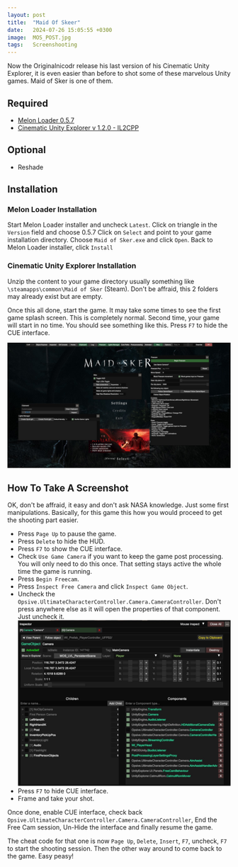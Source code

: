 ```yaml
---
layout: post
title:  "Maid Of Skeer"
date:   2024-07-26 15:05:55 +0300
image:  MOS_POST.jpg
tags:   Screenshooting
---
```


Now the Originalnicodr release his last version of his Cinematic Unity Explorer, it is even easier than before to shot some of these marvelous Unity games.
Maid of Sker is one of them.

## Required
* [Melon Loader 0.5.7](https://github.com/HerpDerpinstine/MelonLoader/releases/latest/download/MelonLoader.Installer.exe)
* [Cinematic Unity Explorer v 1.2.0  - IL2CPP](https://github.com/originalnicodr/CinematicUnityExplorer/releases/latest/download/CinematicUnityExplorer.MelonLoader.IL2CPP.zip)

## Optional
* Reshade

## Installation

### Melon Loader Installation
Start Melon Loader installer and uncheck `Latest`. Click on triangle in the `Version` field and choose 0.5.7
Click on `Select` and point to your game installation directory. Choose `Maid of Sker.exe` and click `Open`.
Back to Melon Loader installer, click `Install`

### Cinematic Unity Explorer Installation
Unzip the content to your game directory usually something like `\steamapps\common\Maid of Sker` (Steam).
Don't be affraid, this 2 folders may already exist but are empty. 

Once this all done, start the game. It may take some times to see the first game splash screen. This is completely normal.
Second time, your game will start in no time. You should see something like this. Press `F7` to hide the CUE interface.

![image](/images/MOS_Interface.jpg)

## How To Take A Screenshot

OK, don't be affraid, it easy and don't ask NASA knowledge. Just some first manipulations.
Basically, for this game this how you would proceed to get the shooting part easier.

* Press `Page Up` to pause the game.
* Press `Delete` to hide the HUD.
* Press `F7` to show the CUE interface.
* Check `Use Game Camera` if you want to keep the game post processing. You will only need to do this once. That setting stays active the whole time the game is running.
* Press `Begin Freecam`. 
* Press `Inspect Free Camera` and click `Inspect Game Object`.
* Uncheck the `Opsive.UltimateCharacterController.Camera.CameraController`. Don't press anywhere else as it will open the properties of that component. Just uncheck it.
  ![image](/images/MOS_Inspector.jpg)
* Press `F7` to hide CUE interface.
* Frame and take your shot.

Once done, enable CUE interface, check back `Opsive.UltimateCharacterController.Camera.CameraController`, End the Free Cam session, Un-Hide the interface and finally resume the game.

The cheat code for that one is now `Page Up`, `Delete`, `Insert`, `F7`, uncheck, `F7` to start the shooting session. Then the other way around to come back to the game.
Easy peasy! 




